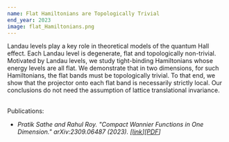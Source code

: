 ```yaml
---
name: Flat Hamiltonians are Topologically Trivial
end_year: 2023
image: flat_Hamiltonians.png
---
```


Landau levels play a key role in theoretical models of the quantum Hall effect. Each Landau level is degenerate, flat and topologically non-trivial. Motivated by Landau levels, we study tight-binding Hamiltonians whose energy levels are all flat. We demonstrate that in two dimensions, for such Hamiltonians, the flat bands must be topologically trivial. To that end, we show that the projector onto each flat band is necessarily strictly local. Our conclusions do not need the assumption of lattice translational invariance. <br/><br/>

Publications:
- *Pratik Sathe and Rahul Roy. "Compact Wannier Functions in One Dimension."   arXiv:2309.06487 (2023). \[[link](https://arxiv.org/abs/2309.06487)\]\[[PDF](https://arxiv.org/pdf/2309.06487.pdf)\]*